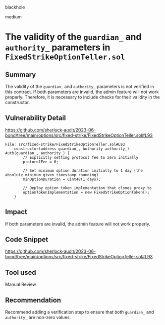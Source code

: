blackhole

medium

# The validity of the `guardian_` and `authority_` parameters in `FixedStrikeOptionTeller.sol`


## Summary

The validity of the `guardian_` and `authority_` parameters is not verified in this contract.
If both parameters are invalid, the admin feature will not work properly. Therefore, it is necessary to include checks for their validity in the constructor.

## Vulnerability Detail

https://github.com/sherlock-audit/2023-06-bond/tree/main/options/src/fixed-strike/FixedStrikeOptionTeller.sol#L93

```solidity
File: src/fixed-strike/FixedStrikeOptionTeller.sol#L93
    constructor(address guardian_, Authority authority_) Auth(guardian_, authority_) {
        // Explicitly setting protocol fee to zero initially
        protocolFee = 0;

        // Set minimum option duration initially to 1 day (the absolute minimum given timestamp rounding)
        minOptionDuration = uint48(1 days);

        // Deploy option token implementation that clones proxy to
        optionTokenImplementation = new FixedStrikeOptionToken();
    }
```

## Impact

If both parameters are invalid, the admin feature will not work properly.

## Code Snippet

https://github.com/sherlock-audit/2023-06-bond/tree/main/options/src/fixed-strike/FixedStrikeOptionTeller.sol#L93

## Tool used

Manual Review

## Recommendation

Recommend adding a verification step to ensure that both `guardian_` and `authority_` are non-zero values.

